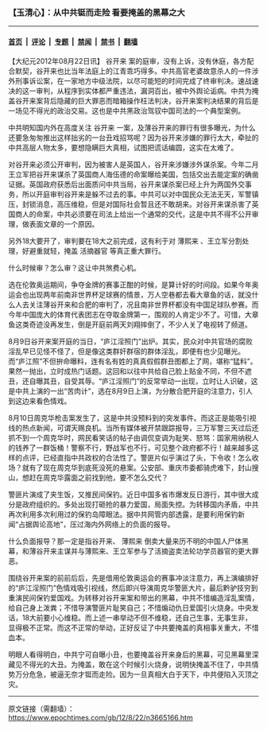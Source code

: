 ### 【玉清心】：从中共铤而走险 看要掩盖的黑幕之大

---

#### [首页](../../../..?n3665166) &nbsp;|&nbsp; [评论](../../../../../epoch-comment?n3665166) &nbsp;|&nbsp; [专题](../../../../../epoch-special?n3665166) &nbsp;|&nbsp; [禁闻](../../../../../epoch-news?n3665166) &nbsp;|&nbsp; [禁书](../../../../../books?n3665166) &nbsp;|&nbsp; [翻墙](https://github.com/gfw-breaker/nogfw/blob/master/README.md?n3665166)


<div class="post_content" id="artbody" itemprop="articleBody">
 <!-- article content begin -->
 <p>
  【大纪元2012年08月22日讯】
  <ok href="https://www.epochtimes.com/gb/tag/%E8%B0%B7%E5%BC%80%E6%9D%A5.html">
   谷开来
  </ok>
  案的庭审，没有上诉，没有休庭，各方配合默契，谷开来也比当年法庭上的江青乖巧得多。中共高官老婆故意杀人的一件涉外刑事诉讼案，在一家地方中级法院，以尽可能短的时间完成了终审判决。速战速决的这一审判，从程序到实体都严重违法，漏洞百出，被中外舆论诟病。中共为掩盖谷开来案背后隐藏的巨大罪恶而暗箱操作枉法判决，谷开来案判决结果的背后是一场见不得光的政治交易。这也是中共黑政治驾驭中国司法的一个典型案例。
 </p>
 <p>
  中共明知国内外在高度关注
  <ok href="https://www.epochtimes.com/gb/tag/%E8%B0%B7%E5%BC%80%E6%9D%A5.html">
   谷开来
  </ok>
  一案，及薄谷开来的罪行有很多曝光，为什么还要急匆匆推出这样拙劣的一台丑戏招骂呢？因为谷开来涉嫌的罪行太大，牵扯的中共高层人物太多，要想隐瞒巨大真相，试图把谎话编圆，这实在太难了。
 </p>
 <p>
  对谷开来必须公开审判，因为被害人是英国人，谷开来涉嫌涉外谋杀案。今年二月王立军把谷开来谋杀了英国商人海伍德的命案曝给美国，包括交出去能定案的确凿证据。英国政府获悉后出面质问中共当局，谷开来谋杀案已经上升为两国外交事务，所以开庭审判谷开来是躲不过去的事。中共可以对中国民众无法无天，军警镇压，封锁消息，高压维稳，但是对国际社会暂且还不敢胡来。对谷开来谋杀害了英国商人的命案，中共必须要在司法上给出一个通常的交代，这是中共不得不公开审理，做表面文章的一个原因。
 </p>
 <p>
  另外18大要开了，审判要在18大之前完成，这有利于对
  <ok href="https://www.epochtimes.com/gb/tag/%E8%96%84%E7%86%99%E6%9D%A5.html">
   薄熙来
  </ok>
  、王立军分割处理，好避重就轻，掩盖
  <ok href="https://www.epochtimes.com/gb/tag/%E6%B4%BB%E6%91%98%E5%99%A8%E5%AE%98.html">
   活摘器官
  </ok>
  等真正重大罪行。
 </p>
 <p>
  什么时候审？怎么审？这让中共煞费心机。
 </p>
 <p>
  选在伦敦奥运期间，争夺金牌的赛事正酣的时候，是算计好的时间段。如果今年奥运会也出现两年前南非世界杯足球赛的情景，万人空巷都去看大章鱼的话，就没什么人去关注薄谷开来和合肥的审判了，况且南非世界杯都没有中国足球队参赛。而今年中国庞大的体育代表团志在夺取金牌第一，围观的人肯定少不了。可惜，大章鱼这类奇迹没再发生，倒是开庭前两天刘翔摔倒了，不少人关了电视转了频道。
 </p>
 <p>
  8月9日谷开来案开庭的当日，“庐江淫照门”出炉。其实，民众对中共官场的腐败淫乱早已见怪不怪了，但是像这类群奸群宿的群体淫乱，即便有也少见曝光。而“庐江照”不但拚命曝料，连有名有姓的真真假假群丑图都上了网，堪称“猛料”。果然一抛出，立时成热门话题。这回和以往中共给自己脸上贴金不同，不但不遮丑，还自曝其丑，自受其辱。“庐江淫照门”的反常举动一出现，立时让人识破，这是中共上演的一出“苦肉计”，选在8月9日上演，为分散合肥开庭的注意力，引人到这边来看色情戏。
 </p>
 <p>
  8月10日周克华枪击案发生了，这是中共没预料到的突发事件。而这正是能吸引视线的热点新闻，可谓天赐良机。当所有媒体被开禁跟踪报导，三万军警三天过后还抓不到一个周克华时，网民看笑话的帖子由调侃变调为耻笑、怒骂：国家用纳税人的钱养了一群饭桶！警察不行，野战军也不行，可见整个政府都不行！越来越多这样的点评，已经直指中共政权的合法性了。警匪片似乎演过了头，下令收！怎么收场？就有了现在周克华到底死没死的悬案。公安部、重庆市委都骑虎难下，封山搜山，想赶在周克华露面之前找到他，要不怎么交代？
 </p>
 <p>
  警匪片演成了夹生饭，又推民间保钓。近日中国多省市爆发反日游行，其中很大成分是政府组织的。多处出现打砸抢的暴力爱国，局面失控。为转移国内矛盾，中共再次利用多次利用过的保钓岛障眼法。据中共网管内部透露，是要利用保钓新闻“占据舆论高地”，压过海内外网络上的负面的报导。
 </p>
 <p>
  什么负面报导？那一定是指谷开来、
  <ok href="https://www.epochtimes.com/gb/tag/%E8%96%84%E7%86%99%E6%9D%A5.html">
   薄熙来
  </ok>
  倒卖大量来历不明的中国人尸体黑幕，和薄谷开来主谋并与薄熙来、王立军参与了活摘盗卖法轮功学员器官的更大罪恶。
 </p>
 <p>
  围绕谷开来案的前前后后，先是借用伦敦奥运会的赛事冲淡注意力，再上演编排好的“庐江淫照门”色情戏吸引视线，然后即兴导演周克华警匪大片，最后黔驴技穷到重演民间保钓爱国戏。为转移对谷开来案和带出的黑幕，中共不惜编造淫乱案情，给自己身上泼粪；不惜导演警匪片耻笑自己；不惜煽动仇日爱国引火烧身。中央发话，18大前要小心维稳。而上述一串举动不但不维稳，还自己生事，无事生非，显得极不正常。而这不正常的举动，正好反证了中共要掩盖的真相事关重大，不惜血本。
 </p>
 <p>
  明眼人看得明白，中共宁可自曝小丑，也要掩盖谷开来身后的黑幕，可见黑幕里深藏见不得光的大丑。为掩盖，敢在这个时候引火烧身，说明快掩盖不住了，中共情势万分危急，被逼无奈才铤而走险。因为一旦真相大白于天下，中共便陷入灭顶之灾。
 </p>
 <p>
  <p>
  </p>
  <!-- article content end -->
  <div id="below_article_ad">
  </div>
 </p>
</div>


---

原文链接（需翻墙）：https://www.epochtimes.com/gb/12/8/22/n3665166.htm